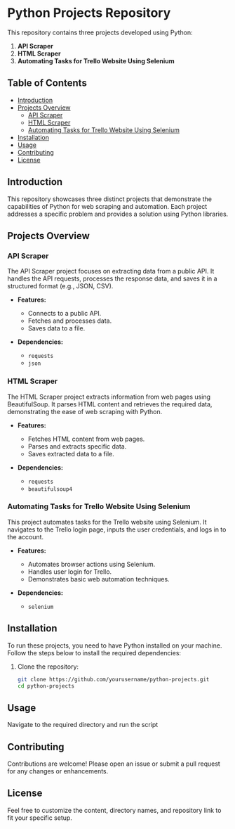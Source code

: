 # Python Projects Repository

This repository contains three projects developed using Python:

1. **API Scraper**
2. **HTML Scraper**
3. **Automating Tasks for Trello Website Using Selenium**

## Table of Contents

- [Introduction](#introduction)
- [Projects Overview](#projects-overview)
  - [API Scraper](#api-scraper)
  - [HTML Scraper](#html-scraper)
  - [Automating Tasks for Trello Website Using Selenium](#automating-tasks-for-trello-website-using-selenium)
- [Installation](#installation)
- [Usage](#usage)
- [Contributing](#contributing)
- [License](#license)

## Introduction

This repository showcases three distinct projects that demonstrate the capabilities of Python for web scraping and automation. Each project addresses a specific problem and provides a solution using Python libraries.

## Projects Overview

### API Scraper

The API Scraper project focuses on extracting data from a public API. It handles the API requests, processes the response data, and saves it in a structured format (e.g., JSON, CSV).

- **Features:**
  - Connects to a public API.
  - Fetches and processes data.
  - Saves data to a file.

- **Dependencies:**
  - `requests`
  - `json`

### HTML Scraper

The HTML Scraper project extracts information from web pages using BeautifulSoup. It parses HTML content and retrieves the required data, demonstrating the ease of web scraping with Python.

- **Features:**
  - Fetches HTML content from web pages.
  - Parses and extracts specific data.
  - Saves extracted data to a file.

- **Dependencies:**
  - `requests`
  - `beautifulsoup4`

### Automating Tasks for Trello Website Using Selenium

This project automates tasks for the Trello website using Selenium. It navigates to the Trello login page, inputs the user credentials, and logs in to the account.

- **Features:**
  - Automates browser actions using Selenium.
  - Handles user login for Trello.
  - Demonstrates basic web automation techniques.

- **Dependencies:**
  - `selenium`

## Installation

To run these projects, you need to have Python installed on your machine. Follow the steps below to install the required dependencies:

1. Clone the repository:
   ```bash
   git clone https://github.com/yourusername/python-projects.git
   cd python-projects

   
## Usage
Navigate to the required directory and run the script

## Contributing
Contributions are welcome! Please open an issue or submit a pull request for any changes or enhancements.

## License
Feel free to customize the content, directory names, and repository link to fit your specific setup.

